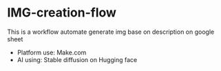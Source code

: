 # IMG-creation-flow
This is a workflow automate generate img base on description on google sheet
- Platform use: Make.com
- AI using: Stable diffusion on Hugging face
